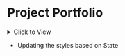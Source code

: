 # Project Portfolio
<details>
  <summary>Click to View</summary>
![Screenshot (37)](https://user-images.githubusercontent.com/81799061/135149230-f511d891-c28d-460d-b507-578d29050f81.png)

</details>

- Updating the styles based on State
